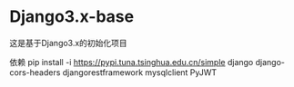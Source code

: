 # Django3.x-base
这是基于Django3.x的初始化项目

依赖
pip install -i https://pypi.tuna.tsinghua.edu.cn/simple django django-cors-headers djangorestframework mysqlclient PyJWT

